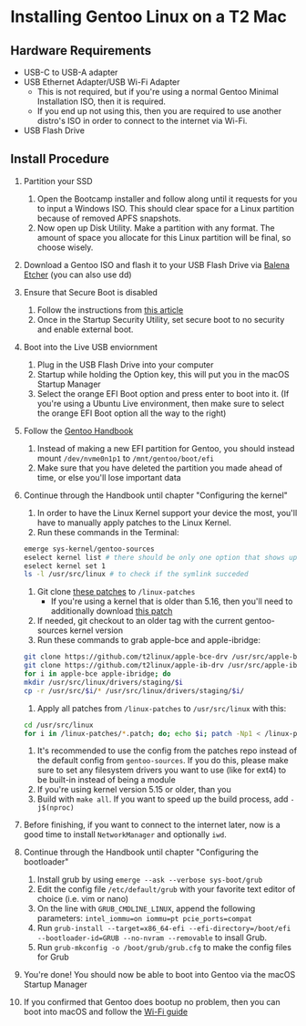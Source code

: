 # Installing Gentoo Linux on a T2 Mac

## Hardware Requirements

* USB-C to USB-A adapter
* USB Ethernet Adapter/USB Wi-Fi Adapter
    * This is not required, but if you're using a normal Gentoo Minimal Installation ISO, then it is required.
    * If you end up not using this, then you are required to use another distro's ISO in order to connect to the internet via Wi-Fi.
* USB Flash Drive

## Install Procedure

1. Partition your SSD

    1. Open the Bootcamp installer and follow along until it requests for you to input a Windows ISO. This should clear space for a Linux partition because of removed APFS snapshots.
    2. Now open up Disk Utility. Make a partition with any format. The amount of space you allocate for this Linux partition will be final, so choose wisely.

2. Download a Gentoo ISO and flash it to your USB Flash Drive via [Balena Etcher](https://www.balena.io/etcher/) (you can also use dd)
3. Ensure that Secure Boot is disabled

    1. Follow the instructions from [this article](https://support.apple.com/en-us/HT208198)
    2. Once in the Startup Security Utility, set secure boot to no security and enable external boot.

4. Boot into the Live USB enviornment

    1. Plug in the USB Flash Drive into your computer
    2. Startup while holding the Option key, this will put you in the macOS Startup Manager
    3. Select the orange EFI Boot option and press enter to boot into it. (If you're using a Ubuntu Live environment, then make sure to select the orange EFI Boot option all the way to the right)

5. Follow the [Gentoo Handbook](https://wiki.gentoo.org/wiki/Handbook:AMD64/Installation/Disks)

    1. Instead of making a new EFI partition for Gentoo, you should instead mount `/dev/nvme0n1p1` to `/mnt/gentoo/boot/efi`
    2. Make sure that you have deleted the partition you made ahead of time, or else you'll lose important data

6. Continue through the Handbook until chapter "Configuring the kernel"

    1. In order to have the Linux Kernel support your device the most, you'll have to manually apply patches to the Linux Kernel.
    2. Run these commands in the Terminal:

    ```bash
    emerge sys-kernel/gentoo-sources
    eselect kernel list # there should be only one option that shows up
    eselect kernel set 1
    ls -l /usr/src/linux # to check if the symlink succeded
    ```

    1. Git clone [these patches](https://github.com/Redecorating/mbp-16.1-linux-wifi) to `/linux-patches`
        * If you're using a kernel that is older than 5.16, then you'll need to additionally download [this patch](https://raw.githubusercontent.com/Redecorating/mbp-16.1-linux-wifi/main/0101-efi-runtime-avoid-EFIv2-runtime-services-on-Apple-x8.patch)
    2. If needed, git checkout to an older tag with the current gentoo-sources kernel version
    3. Run these commands to grab apple-bce and apple-ibridge:

    ```bash
    git clone https://github.com/t2linux/apple-bce-drv /usr/src/apple-bce
    git clone https://github.com/t2linux/apple-ib-drv /usr/src/apple-ibridge
    for i in apple-bce apple-ibridge; do
    mkdir /usr/src/linux/drivers/staging/$i 
    cp -r /usr/src/$i/* /usr/src/linux/drivers/staging/$i/
    ```

    1. Apply all patches from `/linux-patches` to `/usr/src/linux` with this:

    ```bash
    cd /usr/src/linux
    for i in /linux-patches/*.patch; do; echo $i; patch -Np1 < /linux-patches/$i; done
    ```

    1. It's recommended to use the config from the patches repo instead of the default config from `gentoo-sources`. If you do this, please make sure to set any filesystem drivers you want to use (like for ext4) to be built-in instead of being a module
    2. If you're using kernel version 5.15 or older, than you
    3. Build with `make all`. If you want to speed up the build process, add `-j$(nproc)`

7. Before finishing, if you want to connect to the internet later, now is a good time to install `NetworkManager` and optionally `iwd`.
8. Continue through the Handbook until chapter "Configuring the bootloader"

    1. Install grub by using `emerge --ask --verbose sys-boot/grub`
    2. Edit the config file `/etc/default/grub` with your favorite text editor of choice (i.e. vim or nano)
    3. On the line with `GRUB_CMDLINE_LINUX`, append the following parameters: `intel_iommu=on iommu=pt pcie_ports=compat`
    4. Run `grub-install --target=x86_64-efi --efi-directory=/boot/efi --bootloader-id=GRUB --no-nvram --removable` to insall Grub.
    5. Run `grub-mkconfig -o /boot/grub/grub.cfg` to make the config files for Grub

9. You're done! You should now be able to boot into Gentoo via the macOS Startup Manager
10. If you confirmed that Gentoo does bootup no problem, then you can boot into macOS and follow the [Wi-Fi guide](https://wiki.t2linux.org/guides/wifi/)
